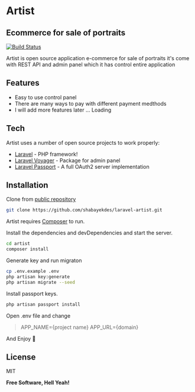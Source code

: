# Artist
## Ecommerce for sale of portraits

[![Build Status](https://travis-ci.org/joemccann/dillinger.svg?branch=master)](https://travis-ci.org/shabayekdes/artist)

Artist is open source application e-commerce for sale of portraits it's come with REST API and admin panel which it has control entire application


## Features

- Easy to use control panel
- There are many ways to pay with different payment medthods
- I will add more features later ... Loading

## Tech

Artist uses a number of open source projects to work properly:

- [Laravel](https://laravel.com/) - PHP framework!
- [Laravel Voyager](https://voyager.devdojo.com/) - Package for admin panel
- [Laravel Passport](https://laravel.com/docs/master/passport) - A full OAuth2 server implementation

## Installation

Clone from [public repository](https://github.com/shabayekdes/laravel-artist)

```sh
git clone https://github.com/shabayekdes/laravel-artist.git
```

Artist requires [Composer](https://getcomposer.org/) to run.

Install the dependencies and devDependencies and start the server.

```sh
cd artist
composer install
```

Generate key and run migraton

```sh
cp .env.example .env
php artisan key:generate
php artisan migrate --seed
```

Install passport keys.
```sh
php artisan passport install
```

Open .env file and change

> APP_NAME={project name}
> APP_URL={domain}


And Enjoy 🥳 

## License

MIT

**Free Software, Hell Yeah!**
